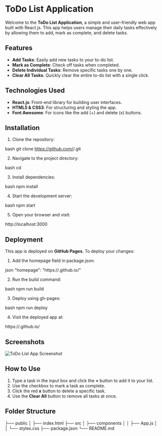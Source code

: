 # ToDo List Application

Welcome to the **ToDo List Application**, a simple and user-friendly web app built with React.js. This app helps users manage their daily tasks effectively by allowing them to add, mark as complete, and delete tasks.

## Features

- **Add Tasks**: Easily add new tasks to your to-do list.
- **Mark as Complete**: Check off tasks when completed.
- **Delete Individual Tasks**: Remove specific tasks one by one.
- **Clear All Tasks**: Quickly clear the entire to-do list with a single click.

## Technologies Used

- **React.js**: Front-end library for building user interfaces.
- **HTML5 & CSS3**: For structuring and styling the app.
- **Font Awesome**: For icons like the add (+) and delete (x) buttons.

## Installation

1. Clone the repository:
   

bash
   git clone https://github.com/<your-username>/<your-repo-name>.git



2. Navigate to the project directory:
   

bash
   cd <your-repo-name>



3. Install dependencies:
   

bash
   npm install



4. Start the development server:
   

bash
   npm start



5. Open your browser and visit:
   

http://localhost:3000



## Deployment

This app is deployed on **GitHub Pages**. To deploy your changes:

1. Add the homepage field in package.json:
   

json
   "homepage": "https://<your-username>.github.io/<your-repo-name>"



2. Run the build command:
   

bash
   npm run build



3. Deploy using gh-pages:
   

bash
   npm run deploy



4. Visit the deployed app at:
   

https://<your-username>.github.io/<your-repo-name>



## Screenshots

![ToDo List App Screenshot](screenshot.png)

## How to Use

1. Type a task in the input box and click the **+** button to add it to your list.
2. Use the checkbox to mark a task as complete.
3. Click the red **x** button to delete a specific task.
4. Use the **Clear All** button to remove all tasks at once.

## Folder Structure

├── public
│   ├── index.html
├── src
│   ├── components
│   │   ├── App.js
│   │   └── styles.css
├── package.json
└── README.md
